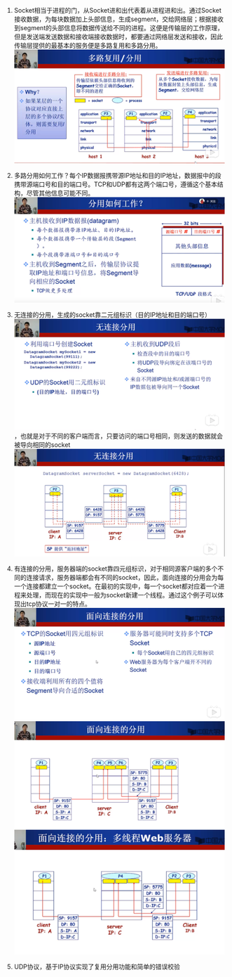 1. Socket相当于进程的门，从Socket进和出代表着从进程进和出。通过Socket接收数据，为每块数据加上头部信息，生成segment，交给网络层；根据接收到segment的头部信息将数据传送给不同的进程。这便是传输层的工作原理，但是发送端发送数据和接收端接收数据时，都要通过网络层发送和接收，因此传输层提供的最基本的服务便是多路复用和多路分用。![多路图](多路图.png)

2. 多路分用如何工作？每个IP数据报携带源IP地址和目的IP地址，数据报中的段携带源端口号和目的端口号。TCP和UDP都有这两个端口号，遵循这个基本结构，尽管其他信息可能不同。![分用如何工作](分用如何工作.png)

3. 无连接的分用，生成的socket靠二元组标识（目的IP地址和目的端口号）![UDPsocket](UDPsocket.png)，也就是对于不同的客户端而言，只要访问的端口号相同，则发送的数据就会被导向相同的socket![udpsocket图](udpsocket图.png)

4. 有连接的分用，服务器端的socket靠四元组标识，对于相同源客户端的多个不同的连接请求，服务器端都会有不同的socket，因此，面向连接的分用会为每一个连接都建立一个socket。在最初的实现中，每一个socket都对应着一个进程来处理，而现在的实现中一般为socket新建一个线程。通过这个例子可以体现出tcp协议一对一的特点。![tcpsocket](tcpsocket.png)![tcpsocket图一](tcpsocket图一.png)![tcpsocket图二](tcpsocket图二.png)

5. UDP协议，基于IP协议实现了复用分用功能和简单的错误校验